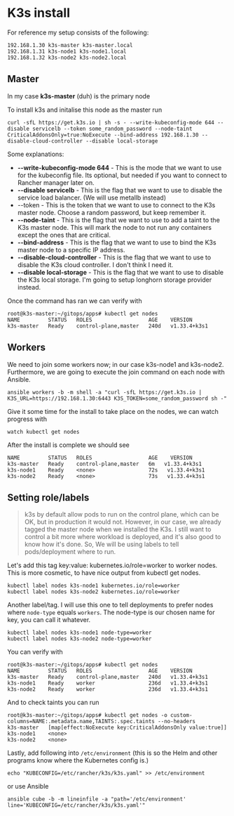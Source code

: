 # K3s install

For reference my setup consists of the following:

```
192.168.1.30 k3s-master k3s-master.local
192.168.1.31 k3s-node1 k3s-node1.local
192.168.1.32 k3s-node2 k3s-node2.local
```

## Master

In my case **k3s-master** (duh) is the primary node

To install k3s and initalise this node as the master run

```
curl -sfL https://get.k3s.io | sh -s - --write-kubeconfig-mode 644 --disable servicelb --token some_random_password --node-taint CriticalAddonsOnly=true:NoExecute --bind-address 192.168.1.30 --disable-cloud-controller --disable local-storage
```

Some explanations:

- **--write-kubeconfig-mode 644** - This is the mode that we want to use for the kubeconfig file. Its optional, but needed if you want to connect to Rancher manager later on.
- **--disable servicelb** - This is the flag that we want to use to disable the service load balancer. (We will use metallb instead)
- --token - This is the token that we want to use to connect to the K3s master node. Choose a random password, but keep remember it.
- **--node-taint** - This is the flag that we want to use to add a taint to the K3s master node. This will mark the node to not run any containers except the ones that are critical.
- **--bind-address** - This is the flag that we want to use to bind the K3s master node to a specific IP address.
- **--disable-cloud-controller** - This is the flag that we want to use to disable the K3s cloud controller. I don't think I need it.
- **--disable local-storage** - This is the flag that we want to use to disable the K3s local storage. I'm going to setup longhorn storage provider instead.

Once the command has ran we can verify with

```
root@k3s-master:~/gitops/apps# kubectl get nodes
NAME         STATUS   ROLES                  AGE    VERSION
k3s-master   Ready    control-plane,master   240d   v1.33.4+k3s1
```

## Workers

We need to join some workers now; in our case k3s-node1 and k3s-node2. Furthermore, we are going to execute the join command on each node with Ansible.

```
ansible workers -b -m shell -a "curl -sfL https://get.k3s.io | K3S_URL=https://192.168.1.30:6443 K3S_TOKEN=some_random_password sh -"
```

Give it some time for the install to take place on the nodes, we can watch progress with

`watch kubectl get nodes`

After the install is complete we should see

```
NAME         STATUS   ROLES                  AGE    VERSION
k3s-master   Ready    control-plane,master   6m   v1.33.4+k3s1
k3s-node1    Ready    <none>                 72s   v1.33.4+k3s1
k3s-node2    Ready    <none>                 73s   v1.33.4+k3s1
```

## Setting role/labels

> k3s by default allow pods to run on the control plane, which can be OK, but in production it would not. However, in our case, we already tagged the master node when we installed the K3s. I still want to control a bit more where workload is deployed, and it's also good to know how it's done. So, We will be using labels to tell pods/deployment where to run.

Let's add this tag key:value: kubernetes.io/role=worker to worker nodes. This is more cosmetic, to have nice output from kubectl get nodes.

```
kubectl label nodes k3s-node1 kubernetes.io/role=worker
kubectl label nodes k3s-node2 kubernetes.io/role=worker
```

Another label/tag. I will use this one to tell deployments to prefer nodes where `node-type` equals `workers`. The node-type is our chosen name for key, you can call it whatever.

```
kubectl label nodes k3s-node1 node-type=worker
kubectl label nodes k3s-node2 node-type=worker
```

You can verify with

```
root@k3s-master:~/gitops/apps# kubectl get nodes
NAME         STATUS   ROLES                  AGE    VERSION
k3s-master   Ready    control-plane,master   240d   v1.33.4+k3s1
k3s-node1    Ready    worker                 236d   v1.33.4+k3s1
k3s-node2    Ready    worker                 236d   v1.33.4+k3s1
```

And to check taints you can run

```
root@k3s-master:~/gitops/apps# kubectl get nodes -o custom-columns=NAME:.metadata.name,TAINTS:.spec.taints --no-headers
k3s-master   [map[effect:NoExecute key:CriticalAddonsOnly value:true]]
k3s-node1    <none>
k3s-node2    <none>
```

Lastly, add following into `/etc/environment` (this is so the Helm and other programs know where the Kubernetes config is.)

`echo "KUBECONFIG=/etc/rancher/k3s/k3s.yaml" >> /etc/environment`

or use Ansible

`ansible cube -b -m lineinfile -a "path='/etc/environment' line='KUBECONFIG=/etc/rancher/k3s/k3s.yaml'"`
